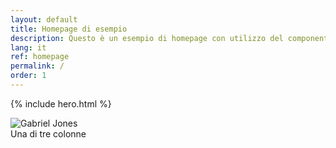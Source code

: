 ```yaml
---
layout: default
title: Homepage di esempio
description: Questo è un esempio di homepage con utilizzo del componente "hero"
lang: it
ref: homepage
permalink: /
order: 1
---
```


{% include hero.html %}

<main class="container my-4" markdown="1">
<div class="container">
  <div class="row">
    <div class="col-sm"> 
      <div class="avatar size-xxl">
        <img src="https://www.gravatar.com/avatar/8cfc128d9a57425c7439f3e5ac981f74?s=1000" alt="Gabriel Jones">
      </div>
    </div>
    <div class="col-sm"> Una di tre colonne </div>
  </div>
</div>
</main>

